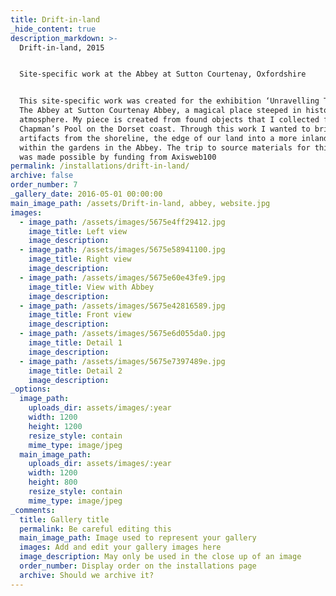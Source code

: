 ```yaml
---
title: Drift-in-land
_hide_content: true
description_markdown: >-
  Drift-in-land, 2015


  Site-specific work at the Abbey at Sutton Courtenay, Oxfordshire


  This site-specific work was created for the exhibition ‘Unravelling Time’ at
  The Abbey at Sutton Courtenay Abbey, a magical place steeped in history and
  atmosphere. My piece is created from found objects that I collected from
  Chapman’s Pool on the Dorset coast. Through this work I wanted to bring
  artifacts from the shoreline, the edge of our land into a more inland space
  within the gardens in the Abbey. The trip to source materials for this project
  was made possible by funding from Axisweb100
permalink: /installations/drift-in-land/
archive: false
order_number: 7
_gallery_date: 2016-05-01 00:00:00
main_image_path: /assets/Drift-in-land, abbey, website.jpg
images:
  - image_path: /assets/images/5675e4ff29412.jpg
    image_title: Left view
    image_description:
  - image_path: /assets/images/5675e58941100.jpg
    image_title: Right view
    image_description:
  - image_path: /assets/images/5675e60e43fe9.jpg
    image_title: View with Abbey
    image_description:
  - image_path: /assets/images/5675e42816589.jpg
    image_title: Front view
    image_description:
  - image_path: /assets/images/5675e6d055da0.jpg
    image_title: Detail 1
    image_description:
  - image_path: /assets/images/5675e7397489e.jpg
    image_title: Detail 2
    image_description:
_options:
  image_path:
    uploads_dir: assets/images/:year
    width: 1200
    height: 1200
    resize_style: contain
    mime_type: image/jpeg
  main_image_path:
    uploads_dir: assets/images/:year
    width: 1200
    height: 800
    resize_style: contain
    mime_type: image/jpeg
_comments:
  title: Gallery title
  permalink: Be careful editing this
  main_image_path: Image used to represent your gallery
  images: Add and edit your gallery images here
  image_description: May only be used in the close up of an image
  order_number: Display order on the installations page
  archive: Should we archive it?
---
```

